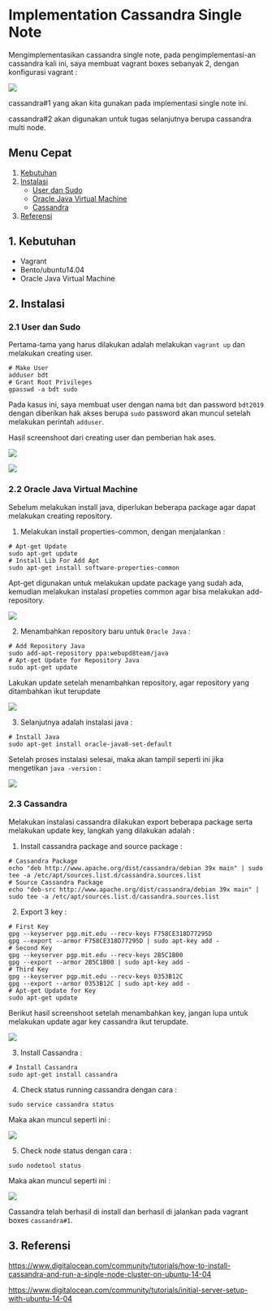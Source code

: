# Implementation Cassandra Single Note
Mengimplementasikan cassandra single note, pada pengimplementasi-an cassandra kali ini, saya membuat vagrant boxes sebanyak 2, dengan konfigurasi vagrant :

![](/tugas_4_cassandara-single-and-multiple-note/tugas_single-note/screenshoot/cassandra_vagrant.PNG)

cassandra#1 yang akan kita gunakan pada implementasi single note ini.

cassandra#2 akan digunakan untuk tugas selanjutnya berupa cassandra multi node.

## Menu Cepat
1. [Kebutuhan](#1-kebutuhan)
2. [Instalasi](#2-instalasi)
	- [User dan Sudo](#21-user-dan-sudo)
	- [Oracle Java Virtual Machine](#22-oracle-java-virtual-machine)
	- [Cassandra](#23-cassandra)
3. [Referensi](#3-referensi)

## 1. Kebutuhan
- Vagrant
- Bento/ubuntu14.04
- Oracle Java Virtual Machine

## 2. Instalasi
### 2.1 User dan Sudo
Pertama-tama yang harus dilakukan adalah melakukan ``vagrant up`` dan melakukan creating user.
```
# Make User
adduser bdt
# Grant Root Privileges
gpasswd -a bdt sudo
```

Pada kasus ini, saya membuat user dengan nama ``bdt`` dan password ``bdt2019`` dengan diberikan hak akses berupa ``sudo``
password akan muncul setelah melakukan perintah ``adduser``.

Hasil screenshoot dari creating user dan pemberian hak ases.

![](/tugas_4_cassandara-single-and-multiple-note/tugas_single-note/screenshoot/cassandra_add_user.PNG)

![](/tugas_4_cassandara-single-and-multiple-note/tugas_single-note/screenshoot/cassandra_sudo_user.PNG)

### 2.2 Oracle Java Virtual Machine
Sebelum melakukan install java, diperlukan beberapa package agar dapat melakukan creating repository.

1. Melakukan install properties-common, dengan menjalankan :
```
# Apt-get Update
sudo apt-get update
# Install Lib For Add Apt
sudo apt-get install software-properties-common
```

Apt-get digunakan untuk melakukan update package yang sudah ada, kemudian melakukan instalasi propeties common agar bisa melakukan add-repository.

![](/tugas_4_cassandara-single-and-multiple-note/tugas_single-note/screenshoot/cassandra_install_propeties_common.PNG)

2. Menambahkan repository baru untuk ``Oracle Java`` :
```
# Add Repository Java
sudo add-apt-repository ppa:webupd8team/java
# Apt-get Update for Repository Java
sudo apt-get update
``` 

Lakukan update setelah menambahkan repository, agar repository yang ditambahkan ikut terupdate

![](/tugas_4_cassandara-single-and-multiple-note/tugas_single-note/screenshoot/cassandra_add_repository.PNG)

3. Selanjutnya adalah instalasi java :
```
# Install Java
sudo apt-get install oracle-java8-set-default
```

Setelah proses instalasi selesai, maka akan tampil seperti ini jika mengetikan ``java -version`` :

![](/tugas_4_cassandara-single-and-multiple-note/tugas_single-note/screenshoot/cassandra_install_java.PNG)

### 2.3 Cassandra
Melakukan instalasi cassandra dilakukan export beberapa package serta melakukan update key, langkah yang dilakukan adalah :

1. Install cassandra package and source package :
```
# Cassandra Package
echo "deb http://www.apache.org/dist/cassandra/debian 39x main" | sudo tee -a /etc/apt/sources.list.d/cassandra.sources.list
# Source Cassandra Package
echo "deb-src http://www.apache.org/dist/cassandra/debian 39x main" | sudo tee -a /etc/apt/sources.list.d/cassandra.sources.list
```

2. Export 3 key :
```
# First Key
gpg --keyserver pgp.mit.edu --recv-keys F758CE318D77295D
gpg --export --armor F758CE318D77295D | sudo apt-key add -
# Second Key
gpg --keyserver pgp.mit.edu --recv-keys 2B5C1B00
gpg --export --armor 2B5C1B00 | sudo apt-key add -
# Third Key
gpg --keyserver pgp.mit.edu --recv-keys 0353B12C
gpg --export --armor 0353B12C | sudo apt-key add -
# Apt-get Update for Key
sudo apt-get update
```

Berikut hasil screenshoot setelah menambahkan key, jangan lupa untuk melakukan update agar key cassandra ikut terupdate.

![](/tugas_4_cassandara-single-and-multiple-note/tugas_single-note/screenshoot/cassandra_add_key.PNG)

3. Install Cassandra :
```
# Install Cassandra
sudo apt-get install cassandra
```

4. Check status running cassandra dengan cara :
```
sudo service cassandra status
```

Maka akan muncul seperti ini :

![](/tugas_4_cassandara-single-and-multiple-note/tugas_single-note/screenshoot/cassandra_add_key.PNG)

5. Check node status dengan cara :
```
sudo nodetool status
```

Maka akan muncul seperti ini :

![](/tugas_4_cassandara-single-and-multiple-note/tugas_single-note/screenshoot/cassandra_node_status.PNG)

Cassandra telah berhasil di install dan berhasil di jalankan pada vagrant boxes ``cassandra#1``.

## 3. Referensi
https://www.digitalocean.com/community/tutorials/how-to-install-cassandra-and-run-a-single-node-cluster-on-ubuntu-14-04

https://www.digitalocean.com/community/tutorials/initial-server-setup-with-ubuntu-14-04                       